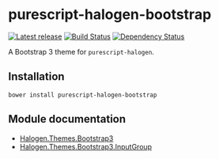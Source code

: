 # purescript-halogen-bootstrap

[![Latest release](http://img.shields.io/bower/v/purescript-halogen-bootstrap.svg)](https://github.com/slamdata/purescript-halogen-bootstrap/releases)
[![Build Status](https://travis-ci.org/slamdata/purescript-halogen-bootstrap.svg?branch=master)](https://travis-ci.org/slamdata/purescript-halogen-bootstrap)
[![Dependency Status](https://www.versioneye.com/user/projects/5620ca2f36d0ab0019000841/badge.svg?style=flat)](https://www.versioneye.com/user/projects/5620ca2f36d0ab0019000841)

A Bootstrap 3 theme for `purescript-halogen`.

## Installation

```
bower install purescript-halogen-bootstrap
```

## Module documentation

- [Halogen.Themes.Bootstrap3](docs/Halogen/Themes/Bootstrap3.md)
- [Halogen.Themes.Bootstrap3.InputGroup](docs/Halogen/Themes/Bootstrap3/InputGroup.md)

